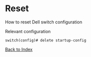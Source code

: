 # Reset

How to reset Dell switch configuration

Relevant configuration

```
switch(config)# delete startup-config
```


[Back to Index](#index)
